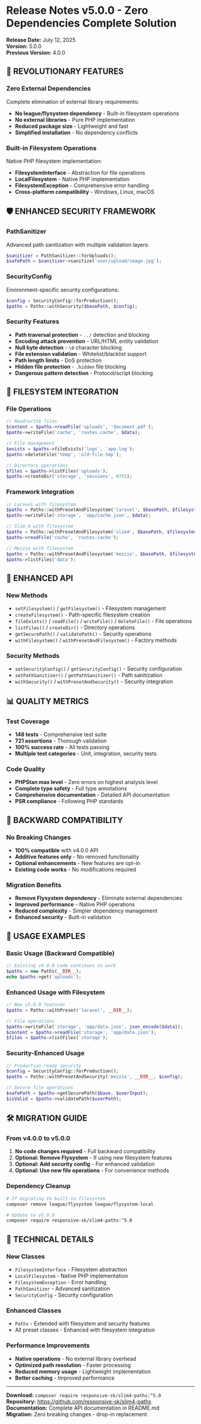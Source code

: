 # Release Notes v5.0.0 - Zero Dependencies Complete Solution

**Release Date:** July 12, 2025  
**Version:** 5.0.0  
**Previous Version:** 4.0.0  

## 🚀 REVOLUTIONARY FEATURES

### Zero External Dependencies
Complete elimination of external library requirements:
- **No league/flysystem dependency** - Built-in filesystem operations
- **No external libraries** - Pure PHP implementation
- **Reduced package size** - Lightweight and fast
- **Simplified installation** - No dependency conflicts

### Built-in Filesystem Operations
Native PHP filesystem implementation:
- **FilesystemInterface** - Abstraction for file operations
- **LocalFilesystem** - Native PHP implementation
- **FilesystemException** - Comprehensive error handling
- **Cross-platform compatibility** - Windows, Linux, macOS

## 🛡️ ENHANCED SECURITY FRAMEWORK

### PathSanitizer
Advanced path sanitization with multiple validation layers:
```php
$sanitizer = PathSanitizer::forUploads();
$safePath = $sanitizer->sanitize('user/upload/image.jpg');
```

### SecurityConfig
Environment-specific security configurations:
```php
$config = SecurityConfig::forProduction();
$paths = Paths::withSecurity($basePath, $config);
```

### Security Features
- **Path traversal protection** - `../` detection and blocking
- **Encoding attack prevention** - URL/HTML entity validation
- **Null byte detection** - `\0` character blocking
- **File extension validation** - Whitelist/blacklist support
- **Path length limits** - DoS protection
- **Hidden file protection** - `.hidden` file blocking
- **Dangerous pattern detection** - Protocol/script blocking

## 📁 FILESYSTEM INTEGRATION

### File Operations
```php
// Read/write files
$content = $paths->readFile('uploads', 'document.pdf');
$paths->writeFile('cache', 'routes.cache', $data);

// File management
$exists = $paths->fileExists('logs', 'app.log');
$paths->deleteFile('temp', 'old-file.tmp');

// Directory operations
$files = $paths->listFiles('uploads');
$paths->createDir('storage', 'sessions', 0755);
```

### Framework Integration
```php
// Laravel with filesystem
$paths = Paths::withPresetAndFilesystem('laravel', $basePath, $filesystem);
$paths->writeFile('storage', 'app/cache.json', $data);

// Slim 4 with filesystem
$paths = Paths::withPresetAndFilesystem('slim4', $basePath, $filesystem);
$paths->readFile('cache', 'routes.cache');

// Mezzio with filesystem
$paths = Paths::withPresetAndFilesystem('mezzio', $basePath, $filesystem);
$paths->listFiles('data');
```

## 🎯 ENHANCED API

### New Methods
- `setFilesystem()` / `getFilesystem()` - Filesystem management
- `createFilesystem()` - Path-specific filesystem creation
- `fileExists()` / `readFile()` / `writeFile()` / `deleteFile()` - File operations
- `listFiles()` / `createDir()` - Directory operations
- `getSecurePath()` / `validatePath()` - Security operations
- `withFilesystem()` / `withPresetAndFilesystem()` - Factory methods

### Security Methods
- `setSecurityConfig()` / `getSecurityConfig()` - Security configuration
- `setPathSanitizer()` / `getPathSanitizer()` - Path sanitization
- `withSecurity()` / `withPresetAndSecurity()` - Security integration

## 📊 QUALITY METRICS

### Test Coverage
- **148 tests** - Comprehensive test suite
- **721 assertions** - Thorough validation
- **100% success rate** - All tests passing
- **Multiple test categories** - Unit, integration, security tests

### Code Quality
- **PHPStan max level** - Zero errors on highest analysis level
- **Complete type safety** - Full type annotations
- **Comprehensive documentation** - Detailed API documentation
- **PSR compliance** - Following PHP standards

## 🔄 BACKWARD COMPATIBILITY

### No Breaking Changes
- **100% compatible** with v4.0.0 API
- **Additive features only** - No removed functionality
- **Optional enhancements** - New features are opt-in
- **Existing code works** - No modifications required

### Migration Benefits
- **Remove Flysystem dependency** - Eliminate external dependencies
- **Improved performance** - Native PHP operations
- **Reduced complexity** - Simpler dependency management
- **Enhanced security** - Built-in validation

## 🎁 USAGE EXAMPLES

### Basic Usage (Backward Compatible)
```php
// Existing v4.0.0 code continues to work
$paths = new Paths(__DIR__);
echo $paths->get('uploads');
```

### Enhanced Usage with Filesystem
```php
// New v5.0.0 features
$paths = Paths::withPreset('laravel', __DIR__);

// File operations
$paths->writeFile('storage', 'app/data.json', json_encode($data));
$content = $paths->readFile('storage', 'app/data.json');
$files = $paths->listFiles('storage');
```

### Security-Enhanced Usage
```php
// Production-ready security
$config = SecurityConfig::forProduction();
$paths = Paths::withPresetAndSecurity('mezzio', __DIR__, $config);

// Secure file operations
$safePath = $paths->getSecurePath($base, $userInput);
$isValid = $paths->validatePath($userPath);
```

## 🛠️ MIGRATION GUIDE

### From v4.0.0 to v5.0.0
1. **No code changes required** - Full backward compatibility
2. **Optional: Remove Flysystem** - If using new filesystem features
3. **Optional: Add security config** - For enhanced validation
4. **Optional: Use new file operations** - For convenience methods

### Dependency Cleanup
```bash
# If migrating to built-in filesystem
composer remove league/flysystem league/flysystem-local

# Update to v5.0.0
composer require responsive-sk/slim4-paths:^5.0
```

## 🔧 TECHNICAL DETAILS

### New Classes
- `FilesystemInterface` - Filesystem abstraction
- `LocalFilesystem` - Native PHP implementation
- `FilesystemException` - Error handling
- `PathSanitizer` - Advanced sanitization
- `SecurityConfig` - Security configuration

### Enhanced Classes
- `Paths` - Extended with filesystem and security features
- All preset classes - Enhanced with filesystem integration

### Performance Improvements
- **Native operations** - No external library overhead
- **Optimized path resolution** - Faster processing
- **Reduced memory usage** - Lightweight implementation
- **Better caching** - Improved performance

---

**Download:** `composer require responsive-sk/slim4-paths:^5.0`  
**Repository:** https://github.com/responsive-sk/slim4-paths  
**Documentation:** Complete API documentation in README.md  
**Migration:** Zero breaking changes - drop-in replacement
